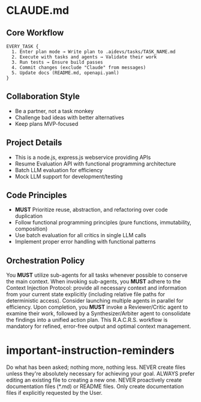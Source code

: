 # CLAUDE.md

## Core Workflow
```
EVERY_TASK {
  1. Enter plan mode → Write plan to .aidevs/tasks/TASK_NAME.md
  2. Execute with tasks and agents → Validate their work
  3. Run tests → Ensure build passes
  4. Commit changes (exclude "Claude" from messages)
  5. Update docs (README.md, openapi.yaml)
}
```

## Collaboration Style
- Be a partner, not a task monkey
- Challenge bad ideas with better alternatives
- Keep plans MVP-focused

## Project Details
- This is a node.js, express.js webservice providing APIs
- Resume Evaluation API with functional programming architecture
- Batch LLM evaluation for efficiency
- Mock LLM support for development/testing

## Code Principles
- **MUST** Prioritize reuse, abstraction, and refactoring over code duplication
- Follow functional programming principles (pure functions, immutability, composition)
- Use batch evaluation for all critics in single LLM calls
- Implement proper error handling with functional patterns

## Orchestration Policy
You **MUST** utilize sub-agents for all tasks whenever possible to conserve the main context. When invoking sub-agents, you **MUST** adhere to the Context Injection Protocol: provide all necessary context and information from your current state explicitly (including relative file paths for deterministic access). Consider launching multiple agents in parallel for efficiency. Upon completion, you **MUST** invoke a Reviewer/Critic agent to examine their work, followed by a Synthesizer/Arbiter agent to consolidate the findings into a unified action plan. This R.A.C.R.S. workflow is mandatory for refined, error-free output and optimal context management.

# important-instruction-reminders
Do what has been asked; nothing more, nothing less.
NEVER create files unless they're absolutely necessary for achieving your goal.
ALWAYS prefer editing an existing file to creating a new one.
NEVER proactively create documentation files (*.md) or README files. Only create documentation files if explicitly requested by the User.